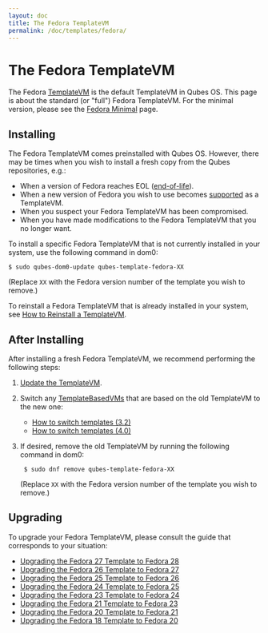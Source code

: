 ```yaml
---
layout: doc
title: The Fedora TemplateVM
permalink: /doc/templates/fedora/
---
```


The Fedora TemplateVM
=====================

The Fedora [TemplateVM] is the default TemplateVM in Qubes OS.
This page is about the standard (or "full") Fedora TemplateVM.
For the minimal version, please see the [Fedora Minimal] page.

Installing
----------

The Fedora TemplateVM comes preinstalled with Qubes OS.
However, there may be times when you wish to install a fresh copy from the Qubes repositories, e.g.:

 * When a version of Fedora reaches EOL ([end-of-life]).
 * When a new version of Fedora you wish to use becomes [supported] as a TemplateVM.
 * When you suspect your Fedora TemplateVM has been compromised.
 * When you have made modifications to the Fedora TemplateVM that you no longer want.

To install a specific Fedora TemplateVM that is not currently installed in your system, use the following command in dom0:

    $ sudo qubes-dom0-update qubes-template-fedora-XX

   (Replace `XX` with the Fedora version number of the template you wish to remove.)

To reinstall a Fedora TemplateVM that is already installed in your system, see [How to Reinstall a TemplateVM].


After Installing
----------------

After installing a fresh Fedora TemplateVM, we recommend performing the following steps:

1. [Update the TemplateVM].

2. Switch any [TemplateBasedVMs] that are based on the old TemplateVM to the new one:

   * [How to switch templates (3.2)](/doc/templates/#how-to-switch-templates-32)
   * [How to switch templates (4.0)](/doc/templates/#how-to-switch-templates-40)

3. If desired, remove the old TemplateVM by running the following command in dom0:

        $ sudo dnf remove qubes-template-fedora-XX

   (Replace `XX` with the Fedora version number of the template you wish to remove.)


Upgrading
---------

To upgrade your Fedora TemplateVM, please consult the guide that corresponds to your situation:

 * [Upgrading the Fedora 27 Template to Fedora 28](/doc/template/fedora/upgrade-27-to-28/)
 * [Upgrading the Fedora 26 Template to Fedora 27](/doc/template/fedora/upgrade-26-to-27/)
 * [Upgrading the Fedora 25 Template to Fedora 26](/doc/template/fedora/upgrade-25-to-26/)
 * [Upgrading the Fedora 24 Template to Fedora 25](/doc/template/fedora/upgrade-24-to-25/)
 * [Upgrading the Fedora 23 Template to Fedora 24](/doc/template/fedora/upgrade-23-to-24/)
 * [Upgrading the Fedora 21 Template to Fedora 23](/doc/template/fedora/upgrade-21-to-23/)
 * [Upgrading the Fedora 20 Template to Fedora 21](/doc/template/fedora/upgrade-20-to-21/)
 * [Upgrading the Fedora 18 Template to Fedora 20](/doc/template/fedora/upgrade-18-to-20/)


[TemplateVM]: /doc/templates/
[Fedora Minimal]: /doc/templates/fedora-minimal/
[end-of-life]: https://fedoraproject.org/wiki/Fedora_Release_Life_Cycle#Maintenance_Schedule
[supported]: /doc/supported-versions/#templatevms
[How to Reinstall a TemplateVM]: /doc/reinstall-template/
[Update the TemplateVM]: /doc/software-update-vm/
[TemplateBasedVMs]: /doc/glossary/#templatebasedvm
[remove the old TemplateVM]: /doc/templates/#important-notes

